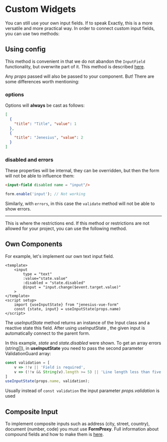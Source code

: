 # Custom Widgets
You can still use your own input fields. If to speak
Exactly, this is a more versatile and more practical way. In order to connect
custom input fields, you can use two methods:

## Using config
This method is convenient in that we do not abandon the `InputField` functionality, but
overwrite part of it. This method is described [here](/guide/configuration#inputtypes).

Any *props* passed will also be passed to your component.
But! There are some differences worth mentioning:

### options
Options will **always** be cast as follows:

```json
[
  {
    "title": "Title", "value": 1
  },
  {
    "title": "Jenesius", "value": 2
  }
]
```

### disabled and errors
These properties will be internal, they can be overridden, but then the form will not be able to
influence them:
```html
<input-field disabled name = "input"/>
```
```ts
form.enable('input'); // Not working
```
Similarly, with `errors`, in this case the `validate` method will not be able to show errors.

----
This is where the restrictions end. If this method or restrictions are not allowed
for your project, you can use the following method.

## Own Components

For example, let's implement our own text input field.
```vue
<template>
    <input
        type = "text"
        :value="state.value"
        :disabled = "state.disabled"
        @input = "input.change($event.target.value)"
    >
</template>
<script setup>
    import {useInputState} from "jenesius-vue-form"
    const {state, input} = useInputState(props.name)
</script>
```
The *useInputState* method returns an instance of the Input class and a reactive state
this field. After using useInputState , the given input is automatically
connect to the parent form.

In this example, *state* and *state.disabled* were shown. To get an array
errors (string[]), in **useInputState** you need to pass the second parameter
ValidationGuard array:
```ts
const validation = [
	v => !!v || 'Field is required',
    v => (!!v && String(v).length >= 5) || 'Line length less than five'
]
useInputState(props.name, validation);
```
Usually instead of `const validation` the input parameter *props.validation* is used

## Composite Input
To implement composite inputs such as address (city, street, country), document
(number, code) you must use **FormProxy**. Full information about
compound fields and how to make them is [here](/guide/form-proxy).
